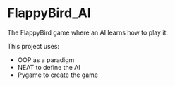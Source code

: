 # FlappyBird_AI

The FlappyBird game where an AI learns how to play it.

This project uses:

- OOP as a paradigm
- NEAT to define the AI
- Pygame to create the game
